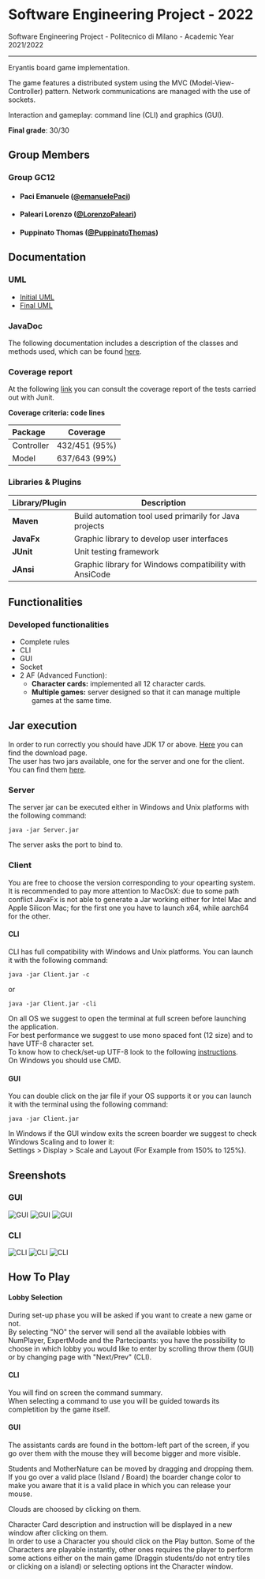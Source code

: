 # Software Engineering Project - 2022 

Software Engineering Project - Politecnico di Milano - Academic Year 2021/2022

---
Eryantis board game implementation.

The game features a distributed system using the MVC (Model-View-Controller) pattern. Network communications are managed with the use of sockets.

Interaction and gameplay: command line (CLI) and graphics (GUI).

**Final grade**: $30/30$


## Group Members

### Group GC12

- ####        Paci Emanuele ([@emanuelePaci](https://github.com/emanuelePaci))
- ####        Paleari Lorenzo ([@LorenzoPaleari](https://github.com/LorenzoPaleari))
- ####        Puppinato Thomas ([@PuppinatoThomas](https://github.com/PuppinatoThomas))

## Documentation

### UML
- [Initial UML](https://github.com/LorenzoPaleari/ing-sw-2022-Paci-Paleari-Puppinato/tree/main/Deliverables/UML/Initial)
- [Final UML](https://github.com/LorenzoPaleari/ing-sw-2022-Paci-Paleari-Puppinato/tree/main/Deliverables/UML/Final)

### JavaDoc
The following documentation includes a description of the classes and methods used, which can be found [here](https://github.com/LorenzoPaleari/ing-sw-2022-Paci-Paleari-Puppinato/tree/main/Deliverables/Code%20Coverage).

### Coverage report
At the following [link](https://github.com/LorenzoPaleari/ing-sw-2022-Paci-Paleari-Puppinato/tree/main/Deliverables/Code%20Coverage) you can consult the coverage report of the tests carried out with Junit.



**Coverage criteria: code lines**

| Package | Coverage |
|:-----------------------|:------------------------------------:|
| Controller | 432/451 (95%)
| Model | 637/643 (99%)


### Libraries & Plugins
|Library/Plugin|Description|
|---------------|-----------|
|__Maven__|Build automation tool used primarily for Java projects|
|__JavaFx__|Graphic library to develop user interfaces| 
|__JUnit__|Unit testing framework|
|__JAnsi__|Graphic library for Windows compatibility with AnsiCode|

## Functionalities
### Developed functionalities
- Complete rules
- CLI
- GUI
- Socket
- 2 AF (Advanced Function):
    - __Character cards:__ implemented all 12 character cards.
    - __Multiple games:__ server designed so that it can manage multiple games at the same time.

## Jar execution
In order to run correctly you should have JDK 17 or above. [Here](https://www.oracle.com/java/technologies/downloads/#java17) you can find the download page.  
The user has two jars available, one for the server and one for the client.
You can find them [here](https://github.com/LorenzoPaleari/ing-sw-2022-Paci-Paleari-Puppinato/tree/main/Deliverables/JAR).
### Server
The server jar can be executed either in Windows and Unix platforms with the following command:
```
java -jar Server.jar
```
The server asks the port to bind to. 

### Client
You are free to choose the version corresponding to your opearting system. It is recommended to pay more attention to MacOsX: due to some path conflict JavaFx is not able to generate a Jar working either for Intel Mac and Apple Silicon Mac; for the first one you have to launch x64, while aarch64 for the other.

#### CLI
CLI has full compatibility with Windows and Unix platforms. You can launch it with the following command:
```
java -jar Client.jar -c
```
or
```
java -jar Client.jar -cli
```
On all OS we suggest to open the terminal at full screen before launching the application.   
For best performance we suggest to use mono spaced font (12 size) and to have UTF-8 character set.  
To know how to check/set-up UTF-8 look to the following [instructions](https://github.com/LorenzoPaleari/ing-sw-2022-Paci-Paleari-Puppinato/wiki/CLI-Settings#utf-8).  
On Windows you should use CMD. 

#### GUI
You can double click on the jar file if your OS supports it or you can launch it with the terminal using the following command:
```
java -jar Client.jar
```  
In Windows if the GUI window exits the screen boarder we suggest to check Windows Scaling and to lower it:  
Settings > Display > Scale and Layout (For Example from 150% to 125%).

## Sreenshots
### GUI
![GUI](.github/assets/images/Gui_3.png?raw=true)
![GUI](.github/assets/images/Gui_2.png?raw=true)
![GUI](.github/assets/images/Gui_1.png?raw=true)
### CLI
![CLI](.github/assets/images/Cli_1.png?raw=true)
![CLI](.github/assets/images/Cli_2.png?raw=true)
![CLI](.github/assets/images/Cli_3.png?raw=true)

## How To Play
#### Lobby Selection
During set-up phase you will be asked if you want to create a new game or not.  
By selecting "NO" the server will send all the available lobbies with NumPlayer, ExpertMode and the Partecipants: you have the possibility to choose in which lobby you would like to enter by scrolling throw them (GUI) or by changing page with "Next/Prev" (CLI).

#### CLI
You will find on screen the command summary.  
When selecting a command to use you will be guided towards its completition by the game itself.

#### GUI
The assistants cards are found in the bottom-left part of the screen, if you go over them with the mouse they will become bigger and more visible. 

Students and MotherNature can be moved by dragging and dropping them. If you go over a valid place (Island / Board) the boarder change color to make you aware that it is a valid place in which you can release your mouse.  

Clouds are choosed by clicking on them.

Character Card description and instruction will be displayed in a new window after clicking on them.  
In order to use a Character you should click on the Play button.
Some of the Characters are playable instantly, other ones requires the player to perform some actions either on the main game (Draggin students/do not entry tiles or clicking on a island) or selecting options int the Character window.
